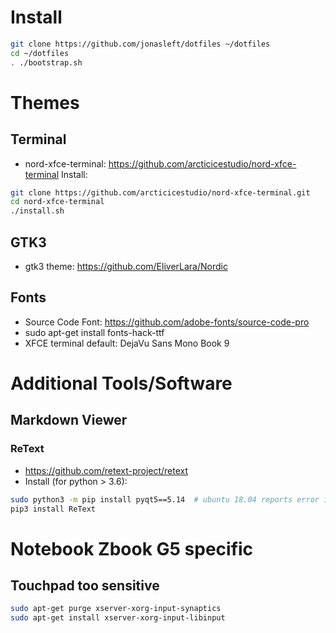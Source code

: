 # Install

```bash
git clone https://github.com/jonasleft/dotfiles ~/dotfiles
cd ~/dotfiles
. ./bootstrap.sh
```

# Themes
## Terminal
* nord-xfce-terminal:  https://github.com/arcticicestudio/nord-xfce-terminal
Install:
```bash
git clone https://github.com/arcticicestudio/nord-xfce-terminal.git
cd nord-xfce-terminal
./install.sh
```

## GTK3
* gtk3 theme: https://github.com/EliverLara/Nordic

## Fonts
* Source Code Font: https://github.com/adobe-fonts/source-code-pro
* sudo apt-get install fonts-hack-ttf
* XFCE terminal default: DejaVu Sans Mono Book 9


# Additional Tools/Software


## Markdown Viewer

### ReText

* https://github.com/retext-project/retext
* Install (for python > 3.6):
```bash
sudo python3 -m pip install pyqt5==5.14  # ubuntu 18.04 reports error if version is not specified...?
pip3 install ReText
```
# Notebook Zbook G5 specific

## Touchpad too sensitive

```bash
sudo apt-get purge xserver-xorg-input-synaptics
sudo apt-get install xserver-xorg-input-libinput
```
